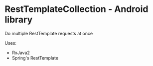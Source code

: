# RestTemplateCollection - Android library
Do multiple RestTemplate requests at once

Uses:
- RxJava2
- Spring's RestTemplate
